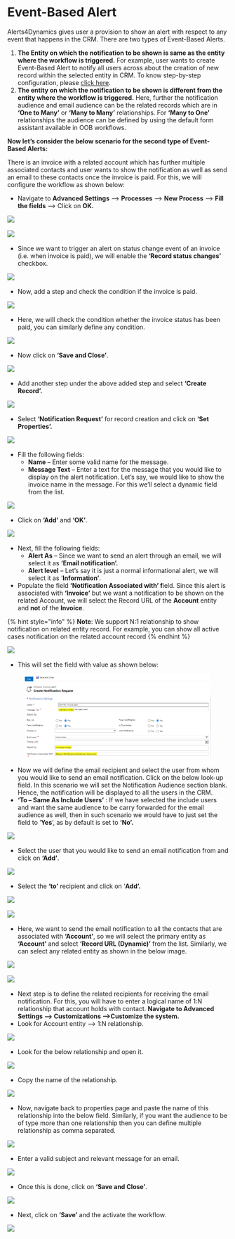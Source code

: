# Event-Based Alert

Alerts4Dynamics gives user a provision to show an alert with respect to any event that happens in the CRM. There are two types of Event-Based Alerts.

1. **The Entity on which the notification to be shown is same as the entity where the workflow is triggered.** For example, user wants to create Event-Based Alert to notify all users across about the creation of new record within the selected entity in CRM. To know step-by-step configuration, please [click here](https://docs.inogic.com/alerts4dynamics/configuration/record-based-alert/event-based-alert).
2. **The entity on which the notification to be shown is different from the entity where the workflow is triggered.** Here, further the notification audience and email audience can be the related records which are in **‘One to Many’** or **‘Many to Many’** relationships. For **‘Many to One’** relationships the audience can be defined by using the default form assistant available in OOB workflows.

**Now let’s consider the below scenario for the second type of Event-Based Alerts:**

There is an invoice with a related account which has further multiple associated contacts and user wants to show the notification as well as send an email to these contacts once the invoice is paid. For this, we will configure the workflow as shown below:

* Navigate to **Advanced Settings** --> **Processes** --> **New Process** --> **Fill the fields** --> Click on **OK.**

![](<../../.gitbook/assets/Event 2\_1.png>)

![](<../../.gitbook/assets/Event 2\_2.png>)

* Since we want to trigger an alert on status change event of an invoice (i.e. when invoice is paid), we will enable the **‘Record status changes’** checkbox.

![](<../../.gitbook/assets/Event 2\_3.png>)

* Now, add a step and check the condition if the invoice is paid.

![](<../../.gitbook/assets/Event 2\_4.png>)

* Here, we will check the condition whether the invoice status has been paid, you can similarly define any condition.

![](<../../.gitbook/assets/Event 2\_5.png>)

* Now click on **‘Save and Close’**.

![](<../../.gitbook/assets/Event 2\_6.png>)

* Add another step under the above added step and select **‘Create Record’.**

![](<../../.gitbook/assets/Event 2\_7.png>)

* Select **‘Notification Request’** for record creation and click on **‘Set Properties’.**

![](<../../.gitbook/assets/Event 2\_8.png>)

* Fill the following fields:&#x20;
  * **Name** – Enter some valid name for the message.&#x20;
  * **Message Text** – Enter a text for the message that you would like to display on the alert notification. Let’s say, we would like to show the invoice name in the message. For this we’ll select a dynamic field from the list.

![](<../../.gitbook/assets/Event 2\_9.png>)

* Click on **‘Add’** and **‘OK’**.

![](<../../.gitbook/assets/Event 2\_10.png>)

* Next, fill the following fields:&#x20;
  * **Alert As** – Since we want to send an alert through an email, we will select it as **‘Email notification’.**&#x20;
  * **Alert level** – Let’s say it is just a normal informational alert, we will select it as ‘**Information’**.
* Populate the field **‘Notification Associated with’ f**ield. Since this alert is associated with **‘Invoice’** but we want a notification to be shown on the related Account, we will select the Record URL of the **Account** entity and **not** of the **Invoice**.

{% hint style="info" %}
**Note**: We support N:1 relationship to show notification on related entity record. For example, you can show all active cases notification on the related account record
{% endhint %}

![](<../../.gitbook/assets/Event 2\_11.png>)

* This will set the field with value as shown below:

<figure><img src="../../.gitbook/assets/12 (7).png" alt=""><figcaption></figcaption></figure>

* Now we will define the email recipient and select the user from whom you would like to send an email notification. Click on the below look-up field. In this scenario we will set the Notification Audience section blank. Hence, the notification will be displayed to all the users in the CRM.
* **‘To – Same As Include Users’** : If we have selected the include users and want the same audience to be carry forwarded for the email audience as well, then in such scenario we would have to just set the field to ‘**Yes**’, as by default is set to **‘No’.**

![](<../../.gitbook/assets/Event 2\_13.png>)

* Select the user that you would like to send an email notification from and click on **‘Add’**.

![](<../../.gitbook/assets/Event 2\_14.png>)

* Select the **‘to’** recipient and click on ‘**Add’.**

![](<../../.gitbook/assets/Event 2\_15.png>)

![](<../../.gitbook/assets/Event 2\_16.png>)

* Here, we want to send the email notification to all the contacts that are associated with **‘Account’**, so we will select the primary entity as **‘Account’** and select **‘Record URL (Dynamic)’** from the list. Similarly, we can select any related entity as shown in the below image.

![](<../../.gitbook/assets/Event 2\_17.png>)

![](<../../.gitbook/assets/Event 2\_18.png>)

* Next step is to define the related recipients for receiving the email notification. For this, you will have to enter a logical name of 1:N relationship that account holds with contact. **Navigate to Advanced Settings --> Customizations -->Customize the system.**
* Look for Account entity --> 1:N relationship.

![](<../../.gitbook/assets/Event 2\_19.png>)

* Look for the below relationship and open it.

![](<../../.gitbook/assets/Event 2\_20.png>)

* Copy the name of the relationship.

![](<../../.gitbook/assets/Event 2\_21.png>)

* Now, navigate back to properties page and paste the name of this relationship into the below field. Similarly, if you want the audience to be of type more than one relationship then you can define multiple relationship as comma separated.

![](<../../.gitbook/assets/Event 2\_22.png>)

* Enter a valid subject and relevant message for an email.

![](<../../.gitbook/assets/Event 2\_23.png>)

* Once this is done, click on **‘Save and Close’**.

![](<../../.gitbook/assets/Event 2\_24.png>)

* Next, click on **‘Save’** and the activate the workflow.

![](<../../.gitbook/assets/Event 2\_25.png>)



